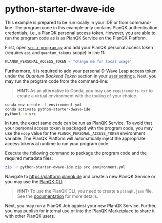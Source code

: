 # python-starter-dwave-ide

This example is prepared to be run locally in your IDE or from command-line.
The program code in this example only contains PlanQK authentication credentials, i.e., a PlanQK personal access token.
However, you are able to run the program code as is as PlanQK Service on the PlanQK Platform.

First, open [`src > program.py`](src/program.py) and add your PlanQK personal access token (requires `api` and `quantum_tokens` scope) in line 11:

```python
PLANQK_PERSONAL_ACCESS_TOKEN = "change me for local usage"
```

Furthermore, it is required to add your personal D-Wave Leap access token under the
_Quantum Backend Token_ section in your [user settings](https://platform.planqk.de/settings/backend-tokens).
Next, you may run the program code from the command-line:

> **HINT:**
> As an alternative to Conda, you may use `requirements.txt` to create a virtual environment with the tooling of your choice.

```bash
conda env create -f environment.yml
conda activate python-starter-dwave-ide
python3 -m src
```

In turn, the exact same code can be run as PlanQK Service.
To avoid that your personal access token is packaged with the program code, you may use the `noop` value for the `PLANQK_PERSONAL_ACCESS_TOKEN` environment variable.
The PlanQK Platform will automatically inject the appropriate access tokens at runtime to run your program code.

Execute the following command to package the program code and the required metadata files:

```bash
zip -r python-starter-dwave-ide.zip src environment.yml
```

Navigate to <https://platform.planqk.de> and create a new PlanQK Service or you may use the [PlanQK CLI](https://docs.platform.planqk.de/quickstart.html).

> **HINT:**
> To use the PlanQK CLI, you need to create a `planqk.json` file.
> See the [documentation](https://docs.platform.planqk.de/planqk-json-reference.html) for more details.

Next, you may run a PlanQK Job against your new PlanQK Service.
Further, you may publish for internal use or into the PlanQK Marketplace to share it with other PlanQK users.
